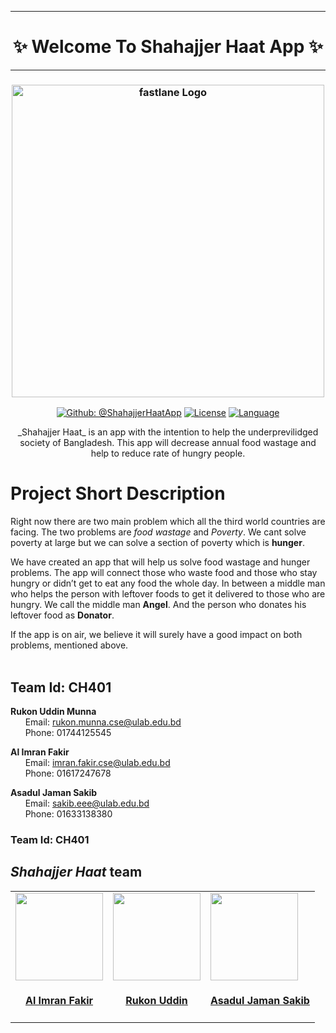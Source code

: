 <hr />
<h1 align="center">
  ✨ Welcome To Shahajjer Haat App</a> ✨
</h1>
<hr />

<h3 align="center">
  <a href="https://github.com/rukon-uddin/Shahjjer-hat-app/blob/main/assets/logoText.png">
  <img src="https://github.com/rukon-uddin/Shahjjer-hat-app/blob/main/assets/logoText.png?raw=true" alt="fastlane Logo" width="500">
  </a>
</h3>
<div align = "center">

[![Github: @ShahajjerHaatApp](https://img.shields.io/badge/contact-%40shahajjerHaatApp-blue)](https://github.com/rukon-uddin/Shahjjer-hat-app)
[![License](https://img.shields.io/github/license/rukon-uddin/Shahjjer-hat-app?color=Green)](https://github.com/rukon-uddin/Shahjjer-hat-app/blob/main/LICENSE)
[![Language](https://img.shields.io/badge/Language-Java-brightgreen)](https://github.com/rukon-uddin/Shahjjer-hat-app)

</div>

<div align = "center">
_Shahajjer Haat_ is an app with the intention to help the underprevilidged society of Bangladesh. This app will decrease annual food wastage and help to reduce rate of hungry people.
</div>

# Project Short Description

 Right now there are two main problem which all the third world countries are facing. The two problems are _food wastage_ and _Poverty_. We cant solve poverty at large but we can solve a section of poverty which is **hunger**.

 We have created an app that will help us solve food wastage and hunger problems. The app will connect those who waste food and those who stay hungry or didn’t get to eat any food the whole day. In between a middle man who helps the person with leftover foods to get it delivered to those who are hungry. We call the middle man **Angel**. And the person who donates his leftover food as **Donator**. 

 If the app is on air, we believe it will surely have a good impact on both problems, mentioned above.
 <br>
 <br>

## Team Id: CH401
  <b>Rukon Uddin Munna</b> <br>
  &nbsp;&nbsp;&nbsp;&nbsp;&nbsp; Email: <a>rukon.munna.cse@ulab.edu.bd</a> <br>
  &nbsp;&nbsp;&nbsp;&nbsp;&nbsp; Phone: 01744125545</a> <br>

  <b>Al Imran Fakir</b> <br>
  &nbsp;&nbsp;&nbsp;&nbsp;&nbsp; Email: <a>imran.fakir.cse@ulab.edu.bd</a> <br>
  &nbsp;&nbsp;&nbsp;&nbsp;&nbsp; Phone: 01617247678</a> <br>

  <b>Asadul Jaman Sakib</b> <br>
  &nbsp;&nbsp;&nbsp;&nbsp;&nbsp; Email: <a>sakib.eee@ulab.edu.bd</a> <br>
  &nbsp;&nbsp;&nbsp;&nbsp;&nbsp; Phone: 01633138380</a> <br>

### Team Id: CH401


## **_Shahajjer Haat_ team**

<!-- This table is regenerated and resorted on each release -->
<table id='team'>
<tr>
<td id='al-imran'>
<img src='https://avatars.githubusercontent.com/u/48122690?v=4' width='140px;'>
</a>
<h4 align='center'><a href = 'https://github.com/alimranfakir'> Al Imran Fakir</a></h4>
</td>
<td id='Rukon-uddin'>
<a href='https://github.com/rukon-uddin'>
<img src='https://avatars.githubusercontent.com/u/57187277?v=4' width='140px;'>
</a>
<h4 align='center'><a href='https://github.com/rukon-uddin'>Rukon Uddin</a></h4>
</td>
<td id='sakib'>
<a href='https://www.facebook.com/sakib.specific'>
<img src='https://github.com/rukon-uddin/Shahjjer-hat-app/blob/main/assets/sakib.jpg?raw=true' width='140px;' height ='140px';>
</a>
<h4 align='center'><a href='https://www.facebook.com/sakib.specific'>Asadul Jaman Sakib</a></h4>
</tr>
</table>


